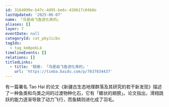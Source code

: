 ```yaml
---
id: 3164099e-b47c-4d95-be6c-420617c04b8e
lastUpdated: '2025-06-07'
name: 「鸟是由飞鱼进化来的」
aliases: []
layer: 7
eventDate: null
categoryId: cat_p6yJicbx
tagIds:
  - tag_km8pekL4
timelineEvents: []
relations: []
titledLinks:
  - title: '链接: 「鸟是由飞鱼进化来的」'
    url: 'https://tieba.baidu.com/p/7637834437'
---
```

有一篇署名 Tao Hai 的论文《新疆古生态地理群落及其研究的若干新发现》描述了一种鱼类和鸟类之间的过渡物种化石，它有「鳍状的翅膀」。论文指出，滑翔跳跃的能力逐渐导致了动力飞行，而鱼鳞则进化成了羽毛。
